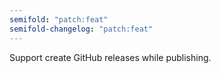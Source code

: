 ```yaml
---
semifold: "patch:feat"
semifold-changelog: "patch:feat"
---
```


Support create GitHub releases while publishing.
